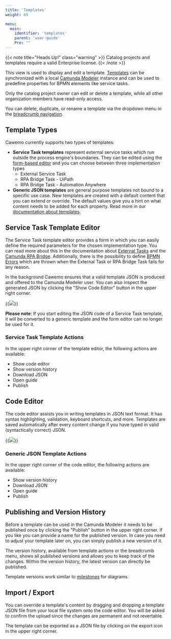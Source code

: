 ```yaml
---
title: 'Templates'
weight: 60

menu:
  main:
    identifier: 'templates'
    parent: 'user-guide'
    Pre: ""
---
```


{{< note title="Heads Up!" class="warning" >}}
Catalog projects and templates require a valid Enterprise license.
{{< /note >}}

This view is used to display and edit a template. [Templates](https://docs.camunda.org/manual/latest/modeler/element-templates/) can be synchronized with a local [Camunda Modeler](https://docs.camunda.org/manual/latest/modeler/) instance and can be used to predefine properties for BPMN elements like service tasks.

Only the catalog project owner can edit or delete a template, while all other organization members have read-only access.

You can delete, duplicate, or rename a template via the dropdown menu in the [breadcrumb navigation](../home#navigation).

## Template Types

Cawemo currently supports two types of templates:

 * **Service Task templates** represent external service tasks which run outside the process engine's boundaries. They can be edited using the [form-based editor](#service-task-template-editor) and you can choose between three implementation types
   * External Service Task
   * RPA Bridge Task - UiPath
   * RPA Bridge Task - Automation Anywhere
 * **Generic JSON templates** are general purpose templates not bound to a specific use case. New templates are created with a default content that you can extend or override. The default values give you a hint on what content needs to be added for each property. Read more in our [documentation about templates](https://docs.camunda.org/manual/latest/modeler/element-templates/).

## Service Task Template Editor

The Service Task template editor provides a form in which you can easily define the required parameters for the chosen implementation type. You can read more about this in the documentation about [External Tasks](https://docs.camunda.org/manual/latest/user-guide/process-engine/external-tasks) and the [Camunda RPA Bridge](https://docs.camunda.org/manual/latest/user-guide/camunda-bpm-rpa-bridge). Additionally, there is the possibility to define [BPMN Errors](https://docs.camunda.org/manual/latest/user-guide/camunda-bpm-rpa-bridge/#error-handling) which are thrown when the External Task or RPA Bridge Task fails for any reason.

In the background Cawemo ensures that a valid template JSON is produced and offered to the Camunda Modeler user. You can also inspect the generated JSON by clicking the "Show Code Editor" button in the upper right corner.

{{<img src="../template-form-editor.png">}}

**Please note**: If you start editing the JSON code of a Service Task template, it will be converted to a generic template and the form editor can no longer be used for it.

### Service Task Template Actions

In the upper right corner of the template editor, the following actions are available:

* Show code editor
* Show version history
* Download JSON
* Open guide
* Publish

## Code Editor

The code editor assists you in writing templates in JSON text format. It has syntax highlighting, validation, keyboard shortcuts, and more. Templates are saved automatically after every content change if you have typed in valid (syntactically correct) JSON.

{{<img src="../template-code-editor.png">}}

### Generic JSON Template Actions

In the upper right corner of the code editor, the following actions are available:

* Show version history
* Download JSON
* Open guide
* Publish

## Publishing and Version History

Before a template can be used in the Camunda Modeler it needs to be published once by clicking the "Publish" button in the upper right corner. If you like you can provide a name for the published version. In case you need to adjust your template later on, you can simply publish a new version of it.

The version history, available from template actions or the breadcrumb menu, shows all published versions and allows you to keep track of the changes. Within the version history, the latest version can directly be published. 

Template versions work similar to [milestones](../milestones) for diagrams.

## Import / Export

You can override a template's content by dragging and dropping a template JSON file from your local file system onto the code editor. You will be asked to confirm the upload since the changes are permanent and not revertable.

The template can be exported as a JSON file by clicking on the export icon in the upper right corner.

